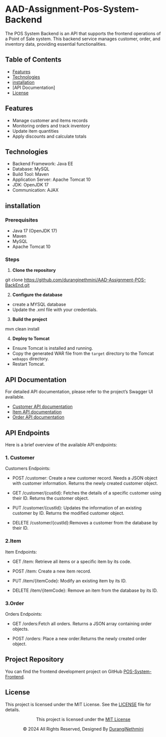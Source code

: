 # AAD-Assignment-Pos-System-Backend

The POS System Backend is an API that supports the frontend operations of a Point of Sale system. This backend service manages customer, order, and inventory data, providing essential functionalities.

## Table of Contents

- [Features](#Features)
- [Technologies](#Technologies)
- [installation](#installation)
- [API Documentation]
- [License](#license)


## Features
- Manage customer and items records
- Monitoring orders and track inventory
- Update item quantities
- Apply discounts and calculate totals

##  Technologies
 - Backend Framework: Java EE
 - Database: MySQL
 - Build Tool: Maven
 - Application Server: Apache Tomcat 10
 - JDK: OpenJDK 17
 - Communication: AJAX

## installation
 
### Prerequisites

- Java 17 (OpenJDK 17)
- Maven
- MySQL
- Apache Tomcat 10

### Steps

1. **Clone the repository**

git clone https://github.com/duranginethmini/AAD-Assignment-POS-BackEnd.git


2. **Configure the database**

- create a MYSQL database
- Update the .xml file with your credentials.

3. **Build the project**

mvn clean install

4. **Deploy to Tomcat**

- Ensure Tomcat is installed and running.
- Copy the generated WAR file from the `target` directory to the Tomcat `webapps` directory.
- Restart Tomcat.

## API Documentation

For detailed API documentation, please refer to the project’s Swagger UI available.
- [Customer API documentation](https://documenter.getpostman.com/view/35948713/2sA3s1psjK)
- [Item API documentation](https://documenter.getpostman.com/view/35948713/2sA3s1psok)
- [Order API documentation](https://documenter.getpostman.com/view/35948713/2sA3s3FqDj)


## API Endpoints

Here is a brief overview of the available API endpoints:

### 1. Customer

Customers Endpoints:

- POST /customer: Create a new customer record. Needs a JSON object with customer information. Returns the newly created customer object.

- GET /customer/{custId}: Fetches the details of a specific customer using their ID. Returns the customer object.

- PUT /customer/{custId}: Updates the information of an existing customer by ID.  Returns the modified customer object.

- DELETE /customer/{custId}:Removes a customer from the database by their ID.

### 2.Item
Item Endpoints:

- GET /item:
  Retrieve all items or a specific item by its code.

- POST /item:
  Create a new item record.

- PUT /item/{itemCode}:
  Modify an existing item by its ID.

- DELETE /item/{itemCode}:
  Remove an item from the database by its ID.

### 3.Order
Orders Endpoints:

- GET /orders:Fetch all orders. Returns a JSON array containing order objects.

- POST /orders: Place a new order.Returns the newly created order object.

## Project Repository

You can find the frontend development project on GitHub [POS-System-Frontend](https://github.com/duranginethmini/AAD-Assignment-Pos-System-Frontend.git).


## License
This project is licensed under the MIT License. See the [LICENSE](LICENSE) file for details.


<div align="center">
    <p>This project is licensed under the <a href="LICENSE">MIT License</a></p>
    <p>© 2024 All Rights Reserved, Designed By <a href="https://github.com/duranginethmini">DurangiNethmini</a></p>
</div>


